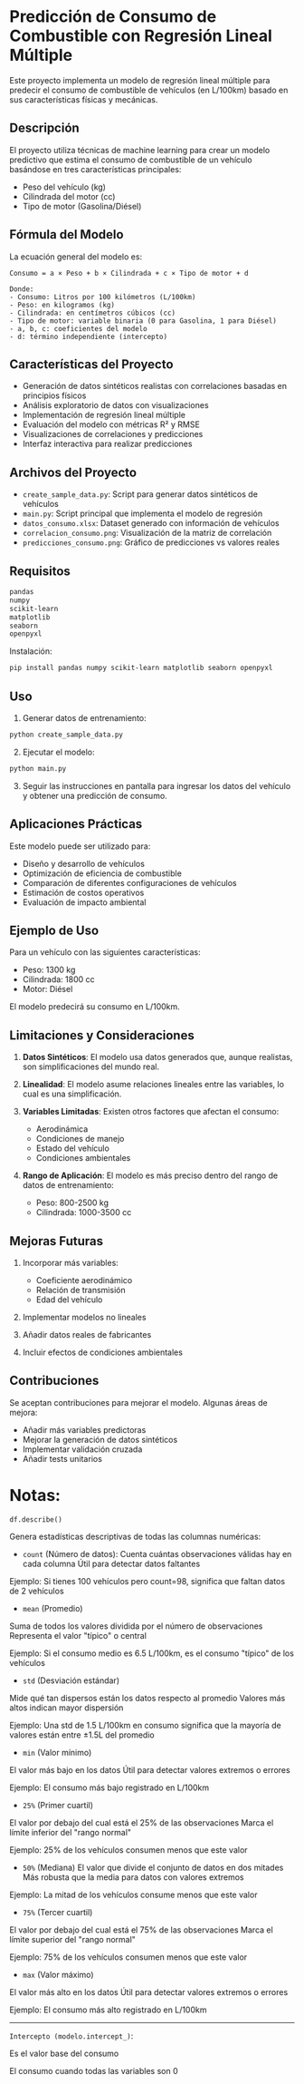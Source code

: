 # Predicción de Consumo de Combustible con Regresión Lineal Múltiple

Este proyecto implementa un modelo de regresión lineal múltiple para predecir el consumo de combustible de vehículos (en L/100km) basado en sus características físicas y mecánicas.

## Descripción

El proyecto utiliza técnicas de machine learning para crear un modelo predictivo que estima el consumo de combustible de un vehículo basándose en tres características principales:

- Peso del vehículo (kg)
- Cilindrada del motor (cc)
- Tipo de motor (Gasolina/Diésel)

## Fórmula del Modelo

La ecuación general del modelo es:

```
Consumo = a × Peso + b × Cilindrada + c × Tipo de motor + d

Donde:
- Consumo: Litros por 100 kilómetros (L/100km)
- Peso: en kilogramos (kg)
- Cilindrada: en centímetros cúbicos (cc)
- Tipo de motor: variable binaria (0 para Gasolina, 1 para Diésel)
- a, b, c: coeficientes del modelo
- d: término independiente (intercepto)
```

## Características del Proyecto

- Generación de datos sintéticos realistas con correlaciones basadas en principios físicos
- Análisis exploratorio de datos con visualizaciones
- Implementación de regresión lineal múltiple
- Evaluación del modelo con métricas R² y RMSE
- Visualizaciones de correlaciones y predicciones
- Interfaz interactiva para realizar predicciones

## Archivos del Proyecto

- `create_sample_data.py`: Script para generar datos sintéticos de vehículos
- `main.py`: Script principal que implementa el modelo de regresión
- `datos_consumo.xlsx`: Dataset generado con información de vehículos
- `correlacion_consumo.png`: Visualización de la matriz de correlación
- `predicciones_consumo.png`: Gráfico de predicciones vs valores reales

## Requisitos

```bash
pandas
numpy
scikit-learn
matplotlib
seaborn
openpyxl
```

Instalación:

```bash
pip install pandas numpy scikit-learn matplotlib seaborn openpyxl
```

## Uso

1. Generar datos de entrenamiento:

```bash
python create_sample_data.py
```

2. Ejecutar el modelo:

```bash
python main.py
```

3. Seguir las instrucciones en pantalla para ingresar los datos del vehículo y obtener una predicción de consumo.

## Aplicaciones Prácticas

Este modelo puede ser utilizado para:

- Diseño y desarrollo de vehículos
- Optimización de eficiencia de combustible
- Comparación de diferentes configuraciones de vehículos
- Estimación de costos operativos
- Evaluación de impacto ambiental

## Ejemplo de Uso

Para un vehículo con las siguientes características:

- Peso: 1300 kg
- Cilindrada: 1800 cc
- Motor: Diésel

El modelo predecirá su consumo en L/100km.

## Limitaciones y Consideraciones

1. **Datos Sintéticos**: El modelo usa datos generados que, aunque realistas, son simplificaciones del mundo real.

2. **Linealidad**: El modelo asume relaciones lineales entre las variables, lo cual es una simplificación.

3. **Variables Limitadas**: Existen otros factores que afectan el consumo:

   - Aerodinámica
   - Condiciones de manejo
   - Estado del vehículo
   - Condiciones ambientales

4. **Rango de Aplicación**: El modelo es más preciso dentro del rango de datos de entrenamiento:
   - Peso: 800-2500 kg
   - Cilindrada: 1000-3500 cc

## Mejoras Futuras

1. Incorporar más variables:

   - Coeficiente aerodinámico
   - Relación de transmisión
   - Edad del vehículo

2. Implementar modelos no lineales

3. Añadir datos reales de fabricantes

4. Incluir efectos de condiciones ambientales

## Contribuciones

Se aceptan contribuciones para mejorar el modelo. Algunas áreas de mejora:

- Añadir más variables predictoras
- Mejorar la generación de datos sintéticos
- Implementar validación cruzada
- Añadir tests unitarios

# Notas:

`df.describe()`

Genera estadísticas descriptivas de todas las columnas numéricas:

- `count` (Número de datos):
Cuenta cuántas observaciones válidas hay en cada columna
Útil para detectar datos faltantes

Ejemplo: Si tienes 100 vehículos pero count=98, significa que faltan datos de 2 vehículos

- `mean` (Promedio)

Suma de todos los valores dividida por el número de observaciones
Representa el valor "típico" o central

Ejemplo: Si el consumo medio es 6.5 L/100km, es el consumo "típico" de los vehículos

- `std` (Desviación estándar)

Mide qué tan dispersos están los datos respecto al promedio
Valores más altos indican mayor dispersión

Ejemplo: Una std de 1.5 L/100km en consumo significa que la mayoría de valores están entre ±1.5L del promedio

- `min` (Valor mínimo)

El valor más bajo en los datos
Útil para detectar valores extremos o errores

Ejemplo: El consumo más bajo registrado en L/100km

- `25%` (Primer cuartil)

El valor por debajo del cual está el 25% de las observaciones
Marca el límite inferior del "rango normal"

Ejemplo: 25% de los vehículos consumen menos que este valor

- `50%` (Mediana)
El valor que divide el conjunto de datos en dos mitades
Más robusta que la media para datos con valores extremos

Ejemplo: La mitad de los vehículos consume menos que este valor

- `75%` (Tercer cuartil)

El valor por debajo del cual está el 75% de las observaciones
Marca el límite superior del "rango normal"

Ejemplo: 75% de los vehículos consumen menos que este valor

- `max` (Valor máximo)

El valor más alto en los datos
Útil para detectar valores extremos o errores

Ejemplo: El consumo más alto registrado en L/100km



----

`Intercepto (modelo.intercept_)`:

Es el valor base del consumo

El consumo cuando todas las variables son 0

